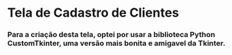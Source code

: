 # Tela de Cadastro de Clientes
### Para a criação desta tela, optei por usar a biblioteca Python CustomTkinter, uma versão mais bonita e amigavel da Tkinter.


